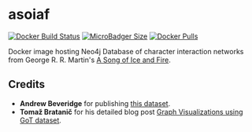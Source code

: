 # asoiaf
[![Docker Build Status](https://img.shields.io/docker/cloud/build/syedhassaanahmed/neo4j-asoiaf.svg?logo=docker)](https://hub.docker.com/r/syedhassaanahmed/neo4j-asoiaf/builds/) [![MicroBadger Size](https://img.shields.io/microbadger/image-size/syedhassaanahmed/neo4j-asoiaf.svg?logo=docker)](https://hub.docker.com/r/syedhassaanahmed/neo4j-asoiaf/tags/) [![Docker Pulls](https://img.shields.io/docker/pulls/syedhassaanahmed/neo4j-asoiaf.svg?logo=docker)](https://hub.docker.com/r/syedhassaanahmed/neo4j-asoiaf/)

Docker image hosting Neo4j Database of character interaction networks from George R. R. Martin's [A Song of Ice and Fire](https://awoiaf.westeros.org/index.php/A_Song_of_Ice_and_Fire).

## Credits
- **Andrew Beveridge** for publishing [this dataset](https://github.com/mathbeveridge/asoiaf).
- **Tomaž Bratanič** for his detailed blog post [Graph Visualizations using GoT dataset](https://tbgraph.wordpress.com/2018/04/18/neo4j-graph-visualizations-using-got-dataset/).